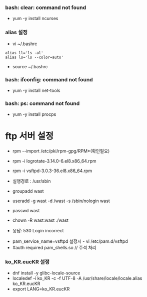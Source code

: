 ### bash: clear: command not found
- yum -y install ncurses

### alias 설정
- vi ~/.bashrc
```
alias ll='ls -al'
alias ls='ls --color=auto'
```
- source ~/.bashrc

### bash: ifconfig: command not found
- yum -y install net-tools

### bash: ps: command not found
- yum -y install procps

# ftp 서버 설정
- rpm --import /etc/pki/rpm-gpg/RPM*(확인필요)
- rpm -i logrotate-3.14.0-6.el8.x86_64.rpm
- rpm -i vsftpd-3.0.3-36.el8.x86_64.rpm
- 실행경로 : /usr/sbin

- groupadd wast
- useradd -g wast -d /wast -s /sbin/nologin wast
- passwd wast
- chown -R wast:wast ./wast

* 응답:	530 Login incorrect
- pam_service_name=vsftpd 설정시
- vi /etc/pam.d/vsftpd
- #auth required pam_shells.so // 주석 처리

### ko_KR.eucKR 설정
- dnf install -y glibc-locale-source
- localedef -i ko_KR -c -f UTF-8 -A /usr/share/locale/locale.alias ko_KR.eucKR
-  export LANG=ko_KR.eucKR